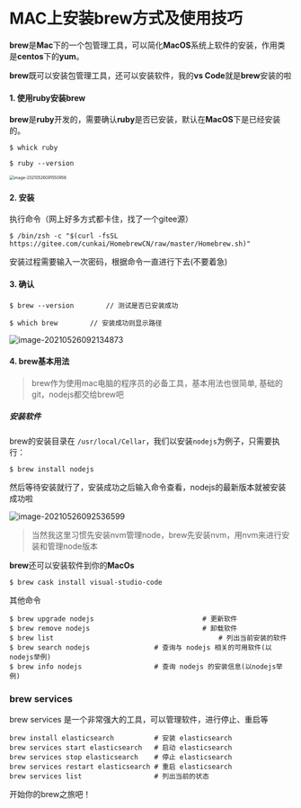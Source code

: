 # MAC上安装brew方式及使用技巧

**brew**是**Mac**下的一个包管理工具，可以简化**MacOS**系统上软件的安装，作用类是**centos**下的**yum**。

**brew**既可以安装包管理工具，还可以安装软件，我的**vs Code**就是**brew**安装的啦

#### 1. 使用ruby安装brew

**brew**是**ruby**开发的，需要确认**ruby**是否已安装，默认在**MacOS**下是已经安装的。

```
$ whick ruby
```

```
$ ruby --version
```

<img src="/Users/zhengzhuang/Documents/codeProject/blog/工具力/image-20210526091550956.png" alt="image-20210526091550956" style="zoom:50%;" />

#### 2. 安装

执行命令（网上好多方式都卡住，找了一个gitee源）

```
$ /bin/zsh -c "$(curl -fsSL https://gitee.com/cunkai/HomebrewCN/raw/master/Homebrew.sh)"
```

安装过程需要输入一次密码，根据命令一直进行下去(不要着急)

#### 3. 确认

```
$ brew --version		// 测试是否已安装成功
```

```
$ which brew		// 安装成功则显示路径
```

![image-20210526092134873](/Users/zhengzhuang/Documents/codeProject/blog/工具力/image-20210526092134873.png)

#### 4. brew基本用法

> brew作为使用mac电脑的程序员的必备工具，基本用法也很简单, 基础的git，nodejs都交给brew吧

##### 安装软件

brew的安装目录在 `/usr/local/Cellar`，我们以安装`nodejs`为例子，只需要执行：

```
$ brew install nodejs
```

然后等待安装就行了，安装成功之后输入命令查看，nodejs的最新版本就被安装成功啦

![image-20210526092536599](/Users/zhengzhuang/Documents/codeProject/blog/工具力/image-20210526092536599.png)

> 当然我这里习惯先安装nvm管理node，brew先安装nvm，用nvm来进行安装和管理node版本

**brew**还可以安装软件到你的**MacOs**

```
$ brew cask install visual-studio-code
```



其他命令

```
$ brew upgrade nodejs							# 更新软件
$ brew remove nodejs							# 卸载软件
$ brew list      									# 列出当前安装的软件 
$ brew search nodejs          		# 查询与 nodejs 相关的可用软件(以nodejs举例)
$ brew info nodejs            		# 查询 nodejs 的安装信息(以nodejs举例)
```

### brew services

brew services 是一个非常强大的工具，可以管理软件，进行停止、重启等

```text
brew install elasticsearch          # 安装 elasticsearch
brew services start elasticsearch   # 启动 elasticsearch
brew services stop elasticsearch    # 停止 elasticsearch
brew services restart elasticsearch # 重启 elasticsearch
brew services list                  # 列出当前的状态
```

开始你的brew之旅吧！